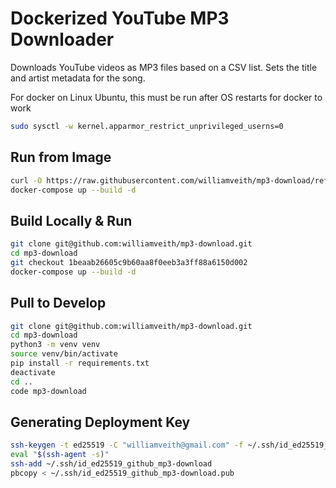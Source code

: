 # Dockerized YouTube MP3 Downloader

Downloads YouTube videos as MP3 files based on a CSV list. Sets the title and artist metadata for the song.

For docker on Linux Ubuntu, this must be run after OS restarts for docker to work

```sh
sudo sysctl -w kernel.apparmor_restrict_unprivileged_userns=0
```

## Run from Image

```sh
curl -O https://raw.githubusercontent.com/williamveith/mp3-download/refs/heads/main/docker-compose.yml
docker-compose up --build -d
```

## Build Locally & Run

```sh
git clone git@github.com:williamveith/mp3-download.git
cd mp3-download
git checkout 1beaab26605c9b60aa8f0eeb3a3ff88a6150d002
docker-compose up --build -d
```

## Pull to Develop

```sh
git clone git@github.com:williamveith/mp3-download.git
cd mp3-download
python3 -m venv venv
source venv/bin/activate
pip install -r requirements.txt
deactivate
cd ..
code mp3-download
```

## Generating Deployment Key

```sh
ssh-keygen -t ed25519 -C "williamveith@gmail.com" -f ~/.ssh/id_ed25519_github_mp3-download
eval "$(ssh-agent -s)"
ssh-add ~/.ssh/id_ed25519_github_mp3-download
pbcopy < ~/.ssh/id_ed25519_github_mp3-download.pub
```
